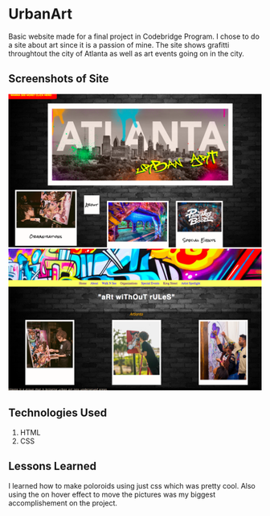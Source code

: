 # UrbanArt
Basic website made for a final project in Codebridge Program. I chose to do a site about art since it is a passion of mine. The site shows grafitti throughtout the city of Atlanta as well as art events going on in the city.
## Screenshots of Site
![screenshot](images/screenshot.png "Screenshot of project")
![screenshot](images/screenshot2.png "2nd Screenshot of project")
## Technologies Used
1. HTML
2. CSS
## Lessons Learned
I learned how to make poloroids using just css which was pretty cool. Also using the on hover effect to move the pictures was my biggest accomplishement on the project. 
